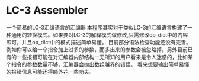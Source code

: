 # LC-3 Assembler
一个简易的LC-3汇编语言的汇编器
本程序其实对于类似LC-3的汇编语言构建了一种通用的转换模式。如果要对LC-3的解释模式做修改,只需修改op_dict中的内容即可，并且op_dict中的模式描述简单易懂。
目前部分语法检查功能还没有完善。例如你可以给一个指令加上过多的参数，而多出来的参数会被忽略掉。另外目前已有的一些报错可能在对汇编器内部结构一无所知的用户看来是令人迷惑的，比如某个指令的参数数量不够，汇编器会抛出数组越界的错误。
看来想要输出简单易懂的报错信息可能还得额外花一些功夫。
